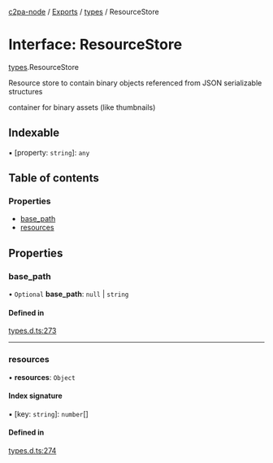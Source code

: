 [c2pa-node](../README.md) / [Exports](../modules.md) / [types](../modules/types.md) / ResourceStore

# Interface: ResourceStore

[types](../modules/types.md).ResourceStore

Resource store to contain binary objects referenced from JSON serializable structures

container for binary assets (like thumbnails)

## Indexable

▪ [property: `string`]: `any`

## Table of contents

### Properties

- [base\_path](types.ResourceStore.md#base_path)
- [resources](types.ResourceStore.md#resources)

## Properties

### base\_path

• `Optional` **base\_path**: ``null`` \| `string`

#### Defined in

[types.d.ts:273](https://github.com/contentauth/c2pa-node/blob/46975b6/js-src/types.d.ts#L273)

___

### resources

• **resources**: `Object`

#### Index signature

▪ [key: `string`]: `number`[]

#### Defined in

[types.d.ts:274](https://github.com/contentauth/c2pa-node/blob/46975b6/js-src/types.d.ts#L274)
